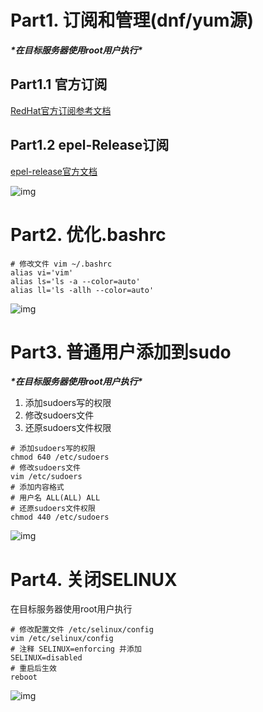 # Part1. 订阅和管理(dnf/yum源)

***\*在目标服务器使用root用户执行\****

## Part1.1 官方订阅

[RedHat官方订阅参考文档](https://www.cnblogs.com/alicehome/p/15214197.html)

## Part1.2 epel-Release订阅

[epel-release官方文档](https://docs.fedoraproject.org/en-US/epel/)

![img](https://www.kdocs.cn/api/v3/office/copy/RWt3VDdpNWVDQ1NIWHI5UlltbWhaM0VQVUMyRXdnWTBvUEh4TWExVDlNaE8xRjdRWHZtcVllejNCK2FxUHNQVFRIMllzdXhIa29JTjlCSm5Fb21YZDhuNVJmWGJHWDRmYzc4dmhuei9QTnpyV3BXZWlWRlo5T2hOREFPYzEwKzBaRmNvTThmY1V1L1FYcU9WNWt0eDZoazRGRHNoSUdSb3JycG1HYjIwRzZJYmc5NnlZM1RnSm44NGZoSzkza0t5QzlzY09hK2ZwOVdld1ozdGhjeWtBajZBWVQvODY5VXplQUxuU3F2RnV1dUZTVi96dDVzdlpZeWlyL3hYaWVOK3I1SWd6b2hxZFlNPQ==/attach/object/6WUPMAQAU4)

# Part2. 优化.bashrc

```
# 修改文件 vim ~/.bashrc
alias vi='vim'
alias ls='ls -a --color=auto'
alias ll='ls -allh --color=auto'
```

![img](https://www.kdocs.cn/api/v3/office/copy/RWt3VDdpNWVDQ1NIWHI5UlltbWhaM0VQVUMyRXdnWTBvUEh4TWExVDlNaE8xRjdRWHZtcVllejNCK2FxUHNQVFRIMllzdXhIa29JTjlCSm5Fb21YZDhuNVJmWGJHWDRmYzc4dmhuei9QTnpyV3BXZWlWRlo5T2hOREFPYzEwKzBaRmNvTThmY1V1L1FYcU9WNWt0eDZoazRGRHNoSUdSb3JycG1HYjIwRzZJYmc5NnlZM1RnSm44NGZoSzkza0t5QzlzY09hK2ZwOVdld1ozdGhjeWtBajZBWVQvODY5VXplQUxuU3F2RnV1dUZTVi96dDVzdlpZeWlyL3hYaWVOK3I1SWd6b2hxZFlNPQ==/attach/object/7KT7MAQA5Q)

# Part3. 普通用户添加到sudo

***\*在目标服务器使用root用户执行\****

1. 添加sudoers写的权限
1. 修改sudoers文件
1. 还原sudoers文件权限

```
# 添加sudoers写的权限
chmod 640 /etc/sudoers
# 修改sudoers文件
vim /etc/sudoers
# 添加内容格式
# 用户名 ALL(ALL) ALL
# 还原sudoers文件权限
chmod 440 /etc/sudoers
```

![img](https://www.kdocs.cn/api/v3/office/copy/RWt3VDdpNWVDQ1NIWHI5UlltbWhaM0VQVUMyRXdnWTBvUEh4TWExVDlNaE8xRjdRWHZtcVllejNCK2FxUHNQVFRIMllzdXhIa29JTjlCSm5Fb21YZDhuNVJmWGJHWDRmYzc4dmhuei9QTnpyV3BXZWlWRlo5T2hOREFPYzEwKzBaRmNvTThmY1V1L1FYcU9WNWt0eDZoazRGRHNoSUdSb3JycG1HYjIwRzZJYmc5NnlZM1RnSm44NGZoSzkza0t5QzlzY09hK2ZwOVdld1ozdGhjeWtBajZBWVQvODY5VXplQUxuU3F2RnV1dUZTVi96dDVzdlpZeWlyL3hYaWVOK3I1SWd6b2hxZFlNPQ==/attach/object/7GTPMAQBDA)

# Part4. 关闭SELINUX

在目标服务器使用root用户执行

```
# 修改配置文件 /etc/selinux/config
vim /etc/selinux/config
# 注释 SELINUX=enforcing 并添加
SELINUX=disabled
# 重启后生效
reboot
```

![img](https://www.kdocs.cn/api/v3/office/copy/RWt3VDdpNWVDQ1NIWHI5UlltbWhaM0VQVUMyRXdnWTBvUEh4TWExVDlNaE8xRjdRWHZtcVllejNCK2FxUHNQVFRIMllzdXhIa29JTjlCSm5Fb21YZDhuNVJmWGJHWDRmYzc4dmhuei9QTnpyV3BXZWlWRlo5T2hOREFPYzEwKzBaRmNvTThmY1V1L1FYcU9WNWt0eDZoazRGRHNoSUdSb3JycG1HYjIwRzZJYmc5NnlZM1RnSm44NGZoSzkza0t5QzlzY09hK2ZwOVdld1ozdGhjeWtBajZBWVQvODY5VXplQUxuU3F2RnV1dUZTVi96dDVzdlpZeWlyL3hYaWVOK3I1SWd6b2hxZFlNPQ==/attach/object/XGUPMAQA5Q)